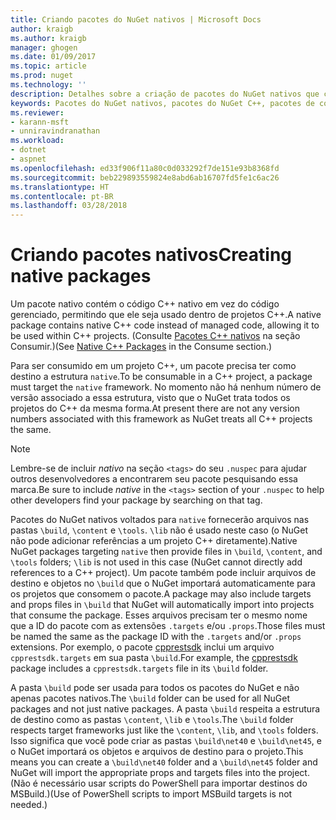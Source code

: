 ```yaml
---
title: Criando pacotes do NuGet nativos | Microsoft Docs
author: kraigb
ms.author: kraigb
manager: ghogen
ms.date: 01/09/2017
ms.topic: article
ms.prod: nuget
ms.technology: ''
description: Detalhes sobre a criação de pacotes do NuGet nativos que contém código C++ em vez do código gerenciado, para uso em projetos C++.
keywords: Pacotes do NuGet nativos, pacotes do NuGet C++, pacotes de código nativo, voltado para projetos C++
ms.reviewer:
- karann-msft
- unniravindranathan
ms.workload:
- dotnet
- aspnet
ms.openlocfilehash: ed33f906f11a80c0d033292f7de151e93b8368fd
ms.sourcegitcommit: beb229893559824e8abd6ab16707fd5fe1c6ac26
ms.translationtype: HT
ms.contentlocale: pt-BR
ms.lasthandoff: 03/28/2018
---
```

# <a name="creating-native-packages"></a><span data-ttu-id="d70a5-104">Criando pacotes nativos</span><span class="sxs-lookup"><span data-stu-id="d70a5-104">Creating native packages</span></span>

<span data-ttu-id="d70a5-105">Um pacote nativo contém o código C++ nativo em vez do código gerenciado, permitindo que ele seja usado dentro de projetos C++.</span><span class="sxs-lookup"><span data-stu-id="d70a5-105">A native package contains native C++ code instead of managed code, allowing it to be used within C++ projects.</span></span> <span data-ttu-id="d70a5-106">(Consulte [Pacotes C++ nativos](../consume-packages/finding-and-choosing-packages.md#native-c-packages) na seção Consumir.)</span><span class="sxs-lookup"><span data-stu-id="d70a5-106">(See [Native C++ Packages](../consume-packages/finding-and-choosing-packages.md#native-c-packages) in the Consume section.)</span></span>

<span data-ttu-id="d70a5-107">Para ser consumido em um projeto C++, um pacote precisa ter como destino a estrutura `native`.</span><span class="sxs-lookup"><span data-stu-id="d70a5-107">To be consumable in a C++ project, a package must target the `native` framework.</span></span> <span data-ttu-id="d70a5-108">No momento não há nenhum número de versão associado a essa estrutura, visto que o NuGet trata todos os projetos do C++ da mesma forma.</span><span class="sxs-lookup"><span data-stu-id="d70a5-108">At present there are not any version numbers associated with this framework as NuGet treats all C++ projects the same.</span></span>

> [!Note]
> <span data-ttu-id="d70a5-109">Lembre-se de incluir *nativo* na seção `<tags>` do seu `.nuspec` para ajudar outros desenvolvedores a encontrarem seu pacote pesquisando essa marca.</span><span class="sxs-lookup"><span data-stu-id="d70a5-109">Be sure to include *native* in the `<tags>` section of your `.nuspec` to help other developers find your package by searching on that tag.</span></span>

<span data-ttu-id="d70a5-110">Pacotes do NuGet nativos voltados para `native` fornecerão arquivos nas pastas `\build`, `\content` e `\tools`. `\lib` não é usado neste caso (o NuGet não pode adicionar referências a um projeto C++ diretamente).</span><span class="sxs-lookup"><span data-stu-id="d70a5-110">Native NuGet packages targeting `native` then provide files in `\build`, `\content`, and `\tools` folders; `\lib` is not used in this case (NuGet cannot directly add references to a C++ project).</span></span> <span data-ttu-id="d70a5-111">Um pacote também pode incluir arquivos de destino e objetos no `\build` que o NuGet importará automaticamente para os projetos que consomem o pacote.</span><span class="sxs-lookup"><span data-stu-id="d70a5-111">A package may also include targets and props files in `\build` that NuGet will automatically import into projects that consume the package.</span></span> <span data-ttu-id="d70a5-112">Esses arquivos precisam ter o mesmo nome que a ID do pacote com as extensões `.targets` e/ou `.props`.</span><span class="sxs-lookup"><span data-stu-id="d70a5-112">Those files must be named the same as the package ID with the `.targets` and/or `.props` extensions.</span></span> <span data-ttu-id="d70a5-113">Por exemplo, o pacote [cpprestsdk](https://nuget.org/packages/cpprestsdk/) inclui um arquivo `cpprestsdk.targets` em sua pasta `\build`.</span><span class="sxs-lookup"><span data-stu-id="d70a5-113">For example, the [cpprestsdk](https://nuget.org/packages/cpprestsdk/) package includes a `cpprestsdk.targets` file in its `\build` folder.</span></span>

<span data-ttu-id="d70a5-114">A pasta `\build` pode ser usada para todos os pacotes do NuGet e não apenas pacotes nativos.</span><span class="sxs-lookup"><span data-stu-id="d70a5-114">The `\build` folder can be used for all NuGet packages and not just native packages.</span></span> <span data-ttu-id="d70a5-115">A pasta `\build` respeita a estrutura de destino como as pastas `\content`, `\lib` e `\tools`.</span><span class="sxs-lookup"><span data-stu-id="d70a5-115">The `\build` folder respects target frameworks just like the `\content`, `\lib`, and `\tools` folders.</span></span> <span data-ttu-id="d70a5-116">Isso significa que você pode criar as pastas `\build\net40` e `\build\net45`, e o NuGet importará os objetos e arquivos de destino para o projeto.</span><span class="sxs-lookup"><span data-stu-id="d70a5-116">This means you can create a `\build\net40` folder and a `\build\net45` folder and NuGet will import the appropriate props and targets files into the project.</span></span> <span data-ttu-id="d70a5-117">(Não é necessário usar scripts do PowerShell para importar destinos do MSBuild.)</span><span class="sxs-lookup"><span data-stu-id="d70a5-117">(Use of PowerShell scripts to import MSBuild targets is not needed.)</span></span>
